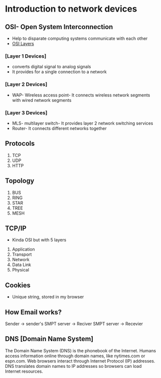# Introduction to network devices
## OSI- Open System Interconnection
- Help to disparate computing systems communicate with each other
- [OSI Layers](https://media.licdn.com/dms/image/C4E12AQEReE5piqFEvA/article-cover_image-shrink_720_1280/0/1636366469923?e=2147483647&v=beta&t=2C2wwelF1M_ah9vU-Cs_WRQgivVWM7-vt2pbyVSAUSI)

###  [Layer 1 Devices]
- converts digital signal to analog signals
- It provides for a single connection to a network

###  [Layer 2 Devices]
- WAP- Wireless access point- It connects wireless network segments with wired network segments

###  [Layer 3 Devices]
- MLS- multilayer switch- It provides layer 2 network switching services
- Router- It connects different networks together

## Protocols
1. TCP
2. UDP
3. HTTP

## Topology
1. BUS
2. RING
3. STAR
4. TREE
5. MESH

## TCP/IP
- Kinda OSI but with 5 layers
1. Application 
2. Transport  
3. Network
4. Data Link
5. Physical

## Cookies
- Unique string, stored in my browser

## How Email works?
Sender -> sender's SMPT server -> Reciver SMPT server -> Recevier

## DNS [Domain Name System]
The Domain Name System (DNS) is the phonebook of the Internet. Humans access information online through domain names, like nytimes.com or espn.com. Web browsers interact through Internet Protocol (IP) addresses. DNS translates domain names to IP addresses so browsers can load Internet resources.




